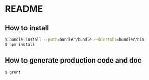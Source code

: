 # README

## How to install

```bash
$ bundle install --path=bundler/bundle --binstubs=bundler/bin
$ npm install
```

## How to generate production code and doc

```bash
$ grunt
```